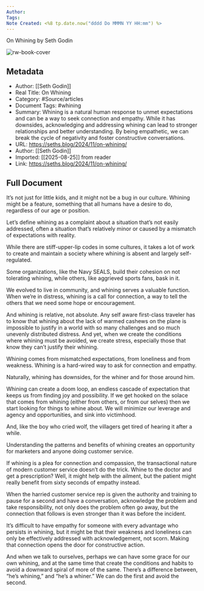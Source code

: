```yaml
---
Author: 
Tags:
Note Created: <%8 tp.date.now("dddd Do MMMN YY HH:mm") %>
---
```

On Whining by Seth Godin

![rw-book-cover](https://seths.blog/wp-content/uploads/2018/06/seth_godin_ogimages_v02_1806136-1.jpg)

## Metadata
- Author: [[Seth Godin]]
- Real Title: On Whining
- Category: #Source/articles
- Document Tags:  #whining 
- Summary: Whining is a natural human response to unmet expectations and can be a way to seek connection and empathy. While it has downsides, acknowledging and addressing whining can lead to stronger relationships and better understanding. By being empathetic, we can break the cycle of negativity and foster constructive conversations.
- URL: https://seths.blog/2024/11/on-whining/
- Author: [[Seth Godin]]
- Imported: [[2025-08-25]] from reader
- Link: https://seths.blog/2024/11/on-whining/

## Full Document
It’s not just for little kids, and it might not be a bug in our culture. Whining might be a feature, something that all humans have a desire to do, regardless of our age or position.

Let’s define whining as a complaint about a situation that’s not easily addressed, often a situation that’s relatively minor or caused by a mismatch of expectations with reality.

While there are stiff-upper-lip codes in some cultures, it takes a lot of work to create and maintain a society where whining is absent and largely self-regulated. 

Some organizations, like the Navy SEALS, build their cohesion on not tolerating whining, while others, like aggrieved sports fans, bask in it.

We evolved to live in community, and whining serves a valuable function. When we’re in distress, whining is a call for connection, a way to tell the others that we need some hope or encouragement.

And whining is relative, not absolute. Any self aware first-class traveler has to know that whining about the lack of warmed cashews on the plane is impossible to justify in a world with so many challenges and so much unevenly distributed distress. And yet, when we create the conditions where whining must be avoided, we create stress, especially those that know they can’t justify their whining.

Whining comes from mismatched expectations, from loneliness and from weakness. Whining is a hard-wired way to ask for connection and empathy.

Naturally, whining has downsides, for the whiner and for those around him.

Whining can create a doom loop, an endless cascade of expectation that keeps us from finding joy and possibility. If we get hooked on the solace that comes from whining (either from others, or from our selves) then we start looking for things to whine about. We will minimize our leverage and agency and opportunities, and sink into victimhood.

And, like the boy who cried wolf, the villagers get tired of hearing it after a while.

Understanding the patterns and benefits of whining creates an opportunity for marketers and anyone doing customer service. 

If whining is a plea for connection and compassion, the transactional nature of modern customer service doesn’t do the trick. Whine to the doctor and get a prescription? Well, it might help with the ailment, but the patient might really benefit from sixty seconds of empathy instead. 

When the harried customer service rep is given the authority and training to pause for a second and have a conversation, acknowledge the problem and take responsibility, not only does the problem often go away, but the connection that follows is even stronger than it was before the incident.

It’s difficult to have empathy for someone with every advantage who persists in whining, but it might be that their weakness and loneliness can only be effectively addressed with acknowledgement, not scorn. Making that connection opens the door for constructive action.

And when we talk to ourselves, perhaps we can have some grace for our own whining, and at the same time that create the conditions and habits to avoid a downward spiral of more of the same. There’s a difference between, “he’s whining,” and “he’s a whiner.” We can do the first and avoid the second.
